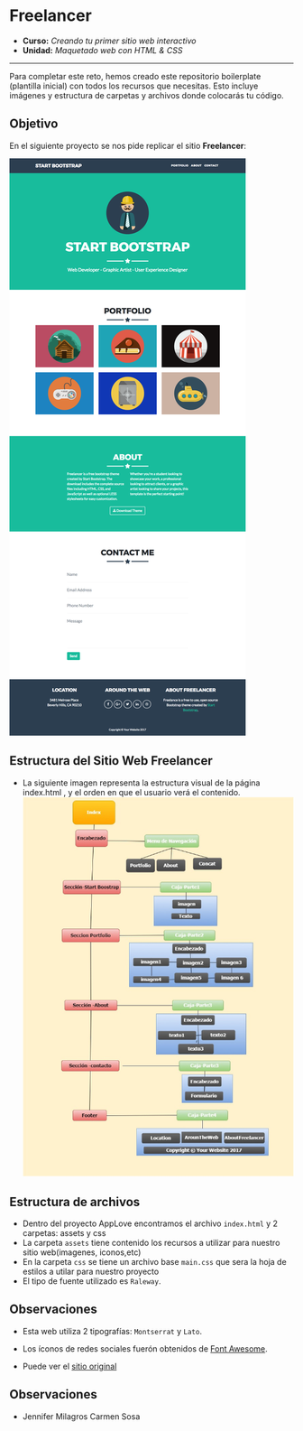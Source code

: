 # Freelancer

* **Curso:** _Creando tu primer sitio web interactivo_
* **Unidad:** _Maquetado web con HTML & CSS_

***

Para completar este reto, hemos creado este repositorio boilerplate (plantilla
inicial) con todos los recursos que necesitas. Esto incluye imágenes y
estructura de carpetas y archivos donde colocarás tu código.

## Objetivo
En el siguiente proyecto se nos pide replicar el sitio **Freelancer**:

![Freelancer Website](docs/fullpage.png)
## Estructura del Sitio Web Freelancer
- La siguiente imagen representa la estructura visual de la página index.html , y el orden en que el usuario verá el contenido.
![EstructuraFreelancer](assets/images/estructura.jpg)

## Estructura de archivos
- Dentro del proyecto AppLove encontramos  el archivo `index.html` y 2 carpetas: assets y css
- La carpeta `assets` tiene contenido los recursos a utilizar para nuestro sitio web(imagenes, iconos,etc)
- En la carpeta `css` se tiene un archivo base `main.css` que sera la hoja de estilos a utilar para nuestro proyecto
- El tipo de fuente utilizado es `Raleway`.
## Observaciones

* Esta web utiliza 2 tipografías: `Montserrat` y `Lato`.
* Los íconos de redes sociales fuerón obtenidos de [Font Awesome](http://fontawesome.io/).

* Puede ver el [sitio original](https://blackrockdigital.github.io/startbootstrap-freelancer/)
## Observaciones
* Jennifer Milagros Carmen Sosa
